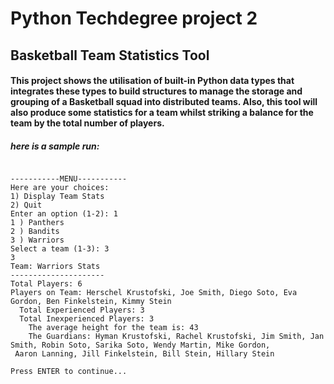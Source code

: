 # Python Techdegree project 2
## Basketball Team Statistics Tool

#### This project shows the utilisation of built-in Python data types that integrates these types to build structures to manage the storage and grouping of a Basketball squad into distributed teams. Also, this tool will also produce some statistics for a team whilst striking a balance for the team by the total number of players.


##### here is a sample run:
```BASKETBALL TEAM STATS TOOL

-----------MENU-----------
Here are your choices:
1) Display Team Stats
2) Quit
Enter an option (1-2): 1
1 ) Panthers
2 ) Bandits
3 ) Warriors
Select a team (1-3): 3
3
Team: Warriors Stats
---------------------
Total Players: 6
Players on Team: Herschel Krustofski, Joe Smith, Diego Soto, Eva Gordon, Ben Finkelstein, Kimmy Stein
  Total Experienced Players: 3
  Total Inexperienced Players: 3
    The average height for the team is: 43
    The Guardians: Hyman Krustofski, Rachel Krustofski, Jim Smith, Jan Smith, Robin Soto, Sarika Soto, Wendy Martin, Mike Gordon,
 Aaron Lanning, Jill Finkelstein, Bill Stein, Hillary Stein

Press ENTER to continue...
